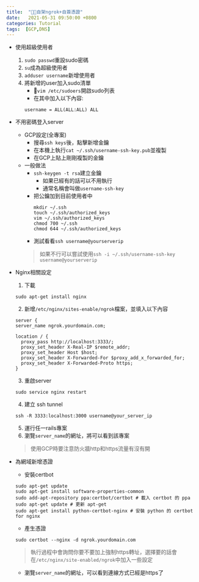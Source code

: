 ```yaml
---
title:  "自架ngrok+自簽憑證"
date:   2021-05-31 09:50:00 +0800
categories: Tutorial
tags:  [GCP,DNS]
--- 
```

- 使用超級使用者
    1. `sudo passwd`重設sudo密碼
    2. `su`成為超級使用者
    3. `adduser username`新增使用者
    4. 將新增的user加入sudo清單
        - `vim /etc/sudoers`開啟sudo列表
        - 在其中加入以下內容:
        ```
        username = ALL(ALL:ALL) ALL
        ```
- 不用密碼登入server
    - GCP設定(全專案)
        - 搜尋`ssh keys`後，點擊新增金鑰
        - 在本機上執行`cat ~/.ssh/username-ssh-key.pub`並複製
        - 在GCP上貼上剛剛複製的金鑰
    - 一般做法
        - `ssh-keygen -t rsa`建立金鑰
            - 如果已經有的話可以不用執行
            - 通常名稱會叫做`username-ssh-key`
        - 把公鑰加到目前使用者中
            ```
            mkdir ~/.ssh
            touch ~/.ssh/authorized_keys
            vim ~/.ssh/authorized_keys
            chmod 700 ~/.ssh
            chmod 644 ~/.ssh/authorized_keys
            ```
        - 測試看看`ssh username@yourserverip`
        > 如果不行可以嘗試使用`ssh -i ~/.ssh/username-ssh-key username@yourserverip`
- Nginx相關設定
    1. 下載
    ```
    sudo apt-get install nginx
    ```
    2. 新增`/etc/nginx/sites-enable/ngrok`檔案，並填入以下內容
    ```
    server {
    server_name ngrok.yourdomain.com;

    location / {
      proxy_pass http://localhost:3333/;
      proxy_set_header X-Real-IP $remote_addr;
      proxy_set_header Host $host;
      proxy_set_header X-Forwarded-For $proxy_add_x_forwarded_for;
      proxy_set_header X-Forwarded-Proto https;
    }
    ```

    3. 重啟server
    ```
    sudo service nginx restart
    ```
    4. 建立 ssh tunnel
    ```
    ssh -R 3333:localhost:3000 username@your_server_ip
    ```
    5. 運行任一rails專案
    6. 瀏覽`server_name`的網址，將可以看到該專案
    > 使用GCP時要注意防火牆http和https流量有沒有開

- 為網域新增憑證
    - 安裝certbot
    ```
    sudo apt-get update
    sudo apt-get install software-properties-common
    sudo add-apt-repository ppa:certbot/certbot # 載入 certbot 的 ppa
    sudo apt-get update # 更新 apt-get
    sudo apt-get install python-certbot-nginx # 安裝 python 的 certbot for nginx
    ```
    - 產生憑證
    ```
    sudo certbot --nginx -d ngrok.yourdomain.com
    ```
    > 執行過程中會詢問你要不要加上強制https轉址，選擇要的話會在`/etc/nginx/site-enabled/ngrok`中加入一些設定
    
    - 瀏覽`server_name`的網址，可以看到連線方式已經是https了